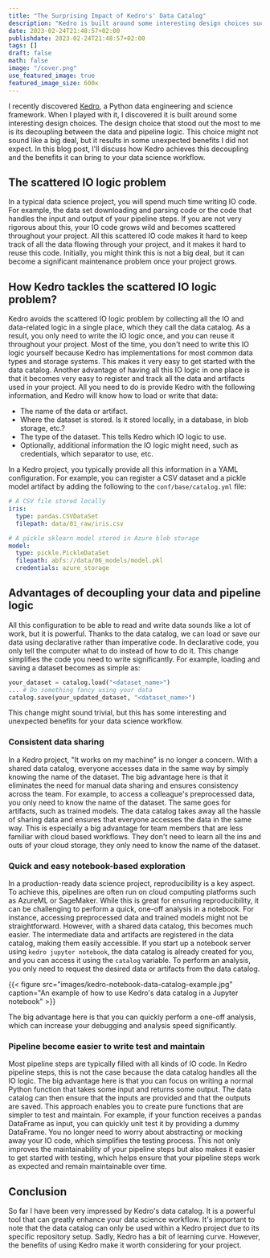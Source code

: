 ```yaml
---
title: "The Surprising Impact of Kedro's' Data Catalog"
description: "Kedro is built around some interesting design choices such as the data catalog. This blog discusses its unexpected benefits from a software engineering perspective."
date: 2023-02-24T21:48:57+02:00
publishdate: 2023-02-24T21:48:57+02:00
tags: []
draft: false
math: false
image: "/cover.png"
use_featured_image: true
featured_image_size: 600x
---
```


I recently discovered [Kedro](https://kedro.org/), a Python data engineering and science framework.
When I played with it, I discovered it is built around some interesting design choices.
The design choice that stood out the most to me is its decoupling between the data and pipeline logic.
This choice might not sound like a big deal, but it results in some unexpected benefits I did not expect.
In this blog post, I'll discuss how Kedro achieves this decoupling and the benefits it can bring to your data science workflow.

## The scattered IO logic problem

In a typical data science project, you will spend much time writing IO code.
For example, the data set downloading and parsing code or the code that handles the input and output of your pipeline steps.
If you are not very rigorous about this, your IO code grows wild and becomes scattered throughout your project.
All this scattered IO code makes it hard to keep track of all the data flowing through your project, and it makes it hard to reuse this code.
Initially, you might think this is not a big deal, but it can become a significant maintenance problem once your project grows.

## How Kedro tackles the scattered IO logic problem?

Kedro avoids the scattered IO logic problem by collecting all the IO and data-related logic in a single place, which they call the data catalog.
As a result, you only need to write the IO logic once, and you can reuse it throughout your project.
Most of the time, you don't need to write this IO logic yourself because Kedro has implementations for most common data types and storage systems.
This makes it very easy to get started with the data catalog.
Another advantage of having all this IO logic in one place is that it becomes very easy to register and track all the data and artifacts used in your project.
All you need to do is provide Kedro with the following information, and Kedro will know how to load or write that data:

- The name of the data or artifact.
- Where the dataset is stored. Is it stored locally, in a database, in blob storage, etc.?
- The type of the dataset. This tells Kedro which IO logic to use.
- Optionally, additional information the IO logic might need, such as credentials, which separator to use, etc.

In a Kedro project, you typically provide all this information in a YAML configuration.
For example, you can register a CSV dataset and a pickle model artifact by adding the following to the `conf/base/catalog.yml` file:

```yaml
# A CSV file stored locally
iris:
  type: pandas.CSVDataSet
  filepath: data/01_raw/iris.csv 

# A pickle sklearn model stored in Azure blob storage
model:
  type: pickle.PickleDataSet
  filepath: abfs://data/06_models/model.pkl
  credentials: azure_storage
```

## Advantages of decoupling your data and pipeline logic

All this configuration to be able to read and write data sounds like a lot of work, but it is powerful.
Thanks to the data catalog, we can load or save our data using declarative rather than imperative code.
In declarative code, you only tell the computer what to do instead of how to do it.
This change simplifies the code you need to write significantly.
For example, loading and saving a dataset becomes as simple as:

```python
your_dataset = catalog.load("<dataset_name>")
... # Do something fancy using your data
catalog.save(your_updated_dataset, "<dataset_name>")
```

This change might sound trivial, but this has some interesting and unexpected benefits for your data science workflow.

### Consistent data sharing

In a Kedro project, "It works on my machine" is no longer a concern.
With a shared data catalog, everyone accesses data in the same way by simply knowing the name of the dataset.
The big advantage here is that it eliminates the need for manual data sharing and ensures consistency across the team.
For example, to access a colleague's preprocessed data, you only need to know the name of the dataset.
The same goes for artifacts, such as trained models.
The data catalog takes away all the hassle of sharing data and ensures that everyone accesses the data in the same way.
This is especially a big advantage for team members that are less familiar with cloud based workflows.
They don't need to learn all the ins and outs of your cloud storage, they only need to know the name of the dataset.

### Quick and easy notebook-based exploration

In a production-ready data science project, reproducibility is a key aspect.
To achieve this, pipelines are often run on cloud computing platforms such as AzureML or SageMaker.
While this is great for ensuring reproducibility, it can be challenging to perform a quick, one-off analysis in a notebook.
For instance, accessing preprocessed data and trained models might not be straightforward.
However, with a shared data catalog, this becomes much easier.
The intermediate data and artifacts are registered in the data catalog, making them easily accessible.
If you start up a notebook server using `kedro jupyter notebook`, the data catalog is already created for you, and you can access it using the `catalog` variable.
To perform an analysis, you only need to request the desired data or artifacts from the data catalog.

{{< figure src="images/kedro-notebook-data-catalog-example.jpg" caption="An example of how to use Kedro's data catalog in a Jupyter notebook" >}}

The big advantage here is that you can quickly perform a one-off analysis, which can increase your debugging and analysis speed significantly.

### Pipeline become easier to write test and maintain

Most pipeline steps are typically filled with all kinds of IO code.
In Kedro pipeline steps, this is not the case because the data catalog handles all the IO logic.
The big advantage here is that you can focus on writing a normal Python function that takes some input and returns some output.
The data catalog can then ensure that the inputs are provided and that the outputs are saved.
This approach enables you to create pure functions that are simpler to test and maintain.
For example, if your function receives a pandas DataFrame as input, you can quickly unit test it by providing a dummy DataFrame.
You no longer need to worry about abstracting or mocking away your IO code, which simplifies the testing process.
This not only improves the maintainability of your pipeline steps but also makes it easier to get started with testing, which helps ensure that your pipeline steps work as expected and remain maintainable over time.

## Conclusion

So far I have been very impressed by Kedro's data catalog. It is a powerful tool that can greatly enhance your data science workflow. It's important to note that the data catalog can only be used within a Kedro project due to its specific repository setup. Sadly, Kedro has a bit of learning curve. However, the benefits of using Kedro make it worth considering for your project.
